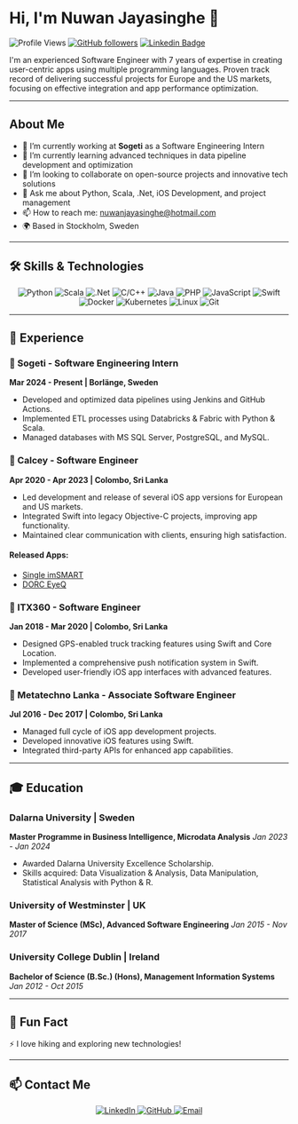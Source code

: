 # Hi, I'm Nuwan Jayasinghe 👋

![Profile Views](https://komarev.com/ghpvc/?username=NuwanJayasinghe&color=blueviolet&style=plastic)
[![GitHub followers](https://img.shields.io/github/followers/NuwanJayasinghe?label=Follow&style=social)](https://github.com/NuwanJayasinghe?tab=followers)
[![Linkedin Badge](https://img.shields.io/badge/-nuwanjayasinghe-blue?style=flat-square&logo=Linkedin&logoColor=white&link=https://www.linkedin.com/in/nuwanjayasinghe/)](https://www.linkedin.com/in/nuwanjayasinghe/)

I'm an experienced Software Engineer with 7 years of expertise in creating user-centric apps using multiple programming languages. Proven track record of delivering successful projects for Europe and the US markets, focusing on effective integration and app performance optimization.

---

## About Me

- 🔭 I’m currently working at **Sogeti** as a Software Engineering Intern
- 🌱 I’m currently learning advanced techniques in data pipeline development and optimization
- 👯 I’m looking to collaborate on open-source projects and innovative tech solutions
- 💬 Ask me about Python, Scala, .Net, iOS Development, and project management
- 📫 How to reach me: [nuwanjayasinghe@hotmail.com](mailto:nuwanjayasinghe@hotmail.com)
- 🌍 Based in Stockholm, Sweden

---

## 🛠️ Skills & Technologies

<p align="center">
  <img src="https://img.shields.io/badge/-Python-3776AB?style=flat&logo=python&logoColor=white" alt="Python"/>
  <img src="https://img.shields.io/badge/-Scala-DC322F?style=flat&logo=scala&logoColor=white" alt="Scala"/>
  <img src="https://img.shields.io/badge/-.Net-512BD4?style=flat&logo=dotnet&logoColor=white" alt=".Net"/>
  <img src="https://img.shields.io/badge/-C/C++-00599C?style=flat&logo=c&logoColor=white" alt="C/C++"/>
  <img src="https://img.shields.io/badge/-Java-007396?style=flat&logo=java&logoColor=white" alt="Java"/>
  <img src="https://img.shields.io/badge/-PHP-777BB4?style=flat&logo=php&logoColor=white" alt="PHP"/>
  <img src="https://img.shields.io/badge/-JavaScript-F7DF1E?style=flat&logo=javascript&logoColor=white" alt="JavaScript"/>
  <img src="https://img.shields.io/badge/-Swift-FA7343?style=flat&logo=swift&logoColor=white" alt="Swift"/>
  <img src="https://img.shields.io/badge/-Docker-2496ED?style=flat&logo=docker&logoColor=white" alt="Docker"/>
  <img src="https://img.shields.io/badge/-Kubernetes-326CE5?style=flat&logo=kubernetes&logoColor=white" alt="Kubernetes"/>
  <img src="https://img.shields.io/badge/-Linux-FCC624?style=flat&logo=linux&logoColor=white" alt="Linux"/>
  <img src="https://img.shields.io/badge/-Git-F05032?style=flat&logo=git&logoColor=white" alt="Git"/>
</p>

---

## 💼 Experience

### 📍 Sogeti - Software Engineering Intern
**Mar 2024 - Present | Borlänge, Sweden**

- Developed and optimized data pipelines using Jenkins and GitHub Actions.
- Implemented ETL processes using Databricks & Fabric with Python & Scala.
- Managed databases with MS SQL Server, PostgreSQL, and MySQL.

### 📍 Calcey - Software Engineer
**Apr 2020 - Apr 2023 | Colombo, Sri Lanka**

- Led development and release of several iOS app versions for European and US markets.
- Integrated Swift into legacy Objective-C projects, improving app functionality.
- Maintained clear communication with clients, ensuring high satisfaction.

#### Released Apps:
- [Single imSMART](https://apps.apple.com/us/app/imsmart-sales-enablement/id1479515203)
- [DORC EyeQ](https://apps.apple.com/us/app/dorc-eyeq/id1469008557)

### 📍 ITX360 - Software Engineer
**Jan 2018 - Mar 2020 | Colombo, Sri Lanka**

- Designed GPS-enabled truck tracking features using Swift and Core Location.
- Implemented a comprehensive push notification system in Swift.
- Developed user-friendly iOS app interfaces with advanced features.

### 📍 Metatechno Lanka - Associate Software Engineer
**Jul 2016 - Dec 2017 | Colombo, Sri Lanka**

- Managed full cycle of iOS app development projects.
- Developed innovative iOS features using Swift.
- Integrated third-party APIs for enhanced app capabilities.

---

## 🎓 Education

### Dalarna University | Sweden
**Master Programme in Business Intelligence, Microdata Analysis**
*Jan 2023 - Jan 2024*

- Awarded Dalarna University Excellence Scholarship.
- Skills acquired: Data Visualization & Analysis, Data Manipulation, Statistical Analysis with Python & R.

### University of Westminster | UK
**Master of Science (MSc), Advanced Software Engineering**
*Jan 2015 - Nov 2017*

### University College Dublin | Ireland
**Bachelor of Science (B.Sc.) (Hons), Management Information Systems**
*Jan 2012 - Oct 2015*

---

## 🌟 Fun Fact

⚡ I love hiking and exploring new technologies!

---

## 📫 Contact Me

<p align="center">
  <a href="https://www.linkedin.com/in/nuwanjayasinghe">
    <img src="https://img.shields.io/badge/LinkedIn-0077B5?style=for-the-badge&logo=linkedin&logoColor=white" alt="LinkedIn"/>
  </a>
  <a href="https://github.com/NuwanJayasinghe">
    <img src="https://img.shields.io/badge/GitHub-181717?style=for-the-badge&logo=github&logoColor=white" alt="GitHub"/>
  </a>
  <a href="mailto:nuwanjayasinghe@hotmail.com">
    <img src="https://img.shields.io/badge/Email-D14836?style=for-the-badge&logo=gmail&logoColor=white" alt="Email"/>
  </a>
</p>




